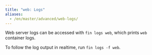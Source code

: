 ```yaml
---
title: "web: Logs"
aliases:
  - /en/master/advanced/web-logs/
---
```


Web server logs can be accessed with `fin logs web`, which prints `web` container logs.

To follow the log output in realtime, run `fin logs -f web`.
